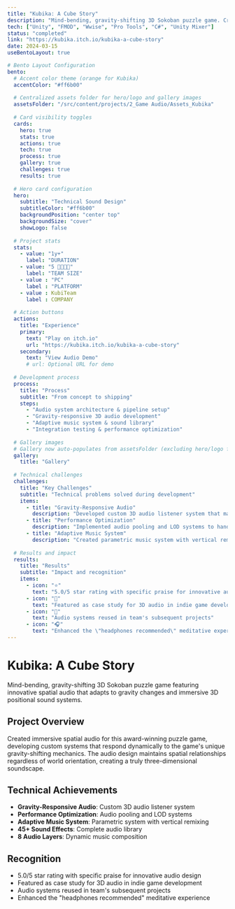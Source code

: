 ```yaml
---
title: "Kubika: A Cube Story"
description: "Mind-bending, gravity-shifting 3D Sokoban puzzle game. Created immersive spatial audio that adapts to gravity changes, featuring dynamic music layers and 3D positional sound systems."
tech: ["Unity", "FMOD", "Wwise", "Pro Tools", "C#", "Unity Mixer"]
status: "completed"
link: "https://kubika.itch.io/kubika-a-cube-story"
date: 2024-03-15
useBentoLayout: true

# Bento Layout Configuration
bento:
  # Accent color theme (orange for Kubika)
  accentColor: "#ff6b00"
  
  # Centralized assets folder for hero/logo and gallery images
  assetsFolder: "/src/content/projects/2_Game Audio/Assets_Kubika"
  
  # Card visibility toggles
  cards:
    hero: true
    stats: true
    actions: true
    tech: true
    process: true
    gallery: true
    challenges: true
    results: true
  
  # Hero card configuration
  hero:
    subtitle: "Technical Sound Design"
    subtitleColor: "#ff6b00"
    backgroundPosition: "center top"
    backgroundSize: "cover"
    showLogo: false
  
  # Project stats
  stats:
    - value: "1y+"
      label: "DURATION"
    - value: "5 👨‍👩‍👦‍👦"
      label: "TEAM SIZE"
    - value : "PC"
      label : "PLATFORM"
    - value : KubiTeam
      label : COMPANY
  
  # Action buttons
  actions:
    title: "Experience"
    primary:
      text: "Play on itch.io"
      url: "https://kubika.itch.io/kubika-a-cube-story"
    secondary:
      text: "View Audio Demo"
      # url: Optional URL for demo
  
  # Development process
  process:
    title: "Process"
    subtitle: "From concept to shipping"
    steps:
      - "Audio system architecture & pipeline setup"
      - "Gravity-responsive 3D audio development"
      - "Adaptive music system & sound library"
      - "Integration testing & performance optimization"
  
  # Gallery images
  # Gallery now auto-populates from assetsFolder (excluding hero/logo files)
  gallery:
    title: "Gallery"
  
  # Technical challenges
  challenges:
    title: "Key Challenges"
    subtitle: "Technical problems solved during development"
    items:
      - title: "Gravity-Responsive Audio"
        description: "Developed custom 3D audio listener system that maintains spatial relationships regardless of world orientation"
      - title: "Performance Optimization"
        description: "Implemented audio pooling and LOD systems to handle complex 3D audio without performance impact"
      - title: "Adaptive Music System"
        description: "Created parametric music system with vertical remixing for seamless emotional transitions"
  
  # Results and impact
  results:
    title: "Results"
    subtitle: "Impact and recognition"
    items:
      - icon: "⭐"
        text: "5.0/5 star rating with specific praise for innovative audio design"
      - icon: "🎯"
        text: "Featured as case study for 3D audio in indie game development"
      - icon: "🔄"
        text: "Audio systems reused in team's subsequent projects"
      - icon: "🎧"
        text: "Enhanced the \"headphones recommended\" meditative experience"
---
```


# Kubika: A Cube Story

Mind-bending, gravity-shifting 3D Sokoban puzzle game featuring innovative spatial audio that adapts to gravity changes and immersive 3D positional sound systems.

## Project Overview

Created immersive spatial audio for this award-winning puzzle game, developing custom systems that respond dynamically to the game's unique gravity-shifting mechanics. The audio design maintains spatial relationships regardless of world orientation, creating a truly three-dimensional soundscape.

## Technical Achievements

- **Gravity-Responsive Audio**: Custom 3D audio listener system
- **Performance Optimization**: Audio pooling and LOD systems  
- **Adaptive Music System**: Parametric system with vertical remixing
- **45+ Sound Effects**: Complete audio library
- **8 Audio Layers**: Dynamic music composition

## Recognition

- 5.0/5 star rating with specific praise for innovative audio design
- Featured as case study for 3D audio in indie game development
- Audio systems reused in team's subsequent projects
- Enhanced the "headphones recommended" meditative experience
